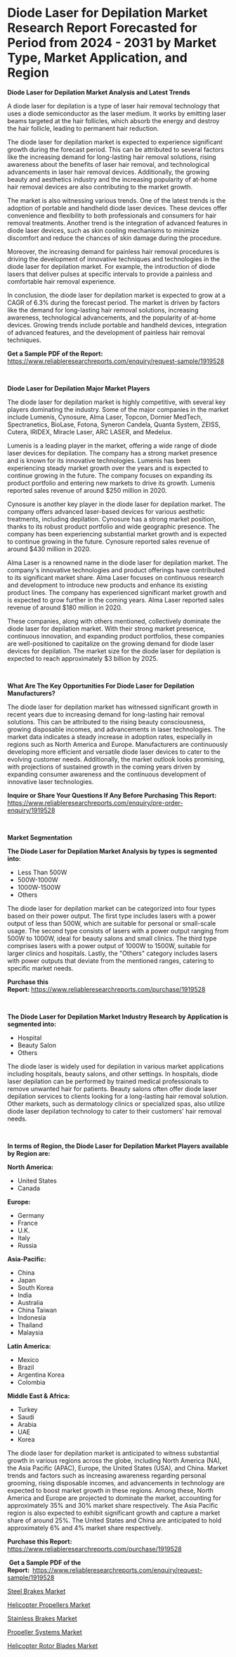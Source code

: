 <p><h1>Diode Laser for Depilation Market Research Report Forecasted for Period from 2024 -  2031 by Market Type, Market Application, and Region</h1></p><p><strong>Diode Laser for Depilation Market Analysis and Latest Trends</strong></p>
<p><p>A diode laser for depilation is a type of laser hair removal technology that uses a diode semiconductor as the laser medium. It works by emitting laser beams targeted at the hair follicles, which absorb the energy and destroy the hair follicle, leading to permanent hair reduction.</p><p>The diode laser for depilation market is expected to experience significant growth during the forecast period. This can be attributed to several factors like the increasing demand for long-lasting hair removal solutions, rising awareness about the benefits of laser hair removal, and technological advancements in laser hair removal devices. Additionally, the growing beauty and aesthetics industry and the increasing popularity of at-home hair removal devices are also contributing to the market growth.</p><p>The market is also witnessing various trends. One of the latest trends is the adoption of portable and handheld diode laser devices. These devices offer convenience and flexibility to both professionals and consumers for hair removal treatments. Another trend is the integration of advanced features in diode laser devices, such as skin cooling mechanisms to minimize discomfort and reduce the chances of skin damage during the procedure.</p><p>Moreover, the increasing demand for painless hair removal procedures is driving the development of innovative techniques and technologies in the diode laser for depilation market. For example, the introduction of diode lasers that deliver pulses at specific intervals to provide a painless and comfortable hair removal experience.</p><p>In conclusion, the diode laser for depilation market is expected to grow at a CAGR of 6.3% during the forecast period. The market is driven by factors like the demand for long-lasting hair removal solutions, increasing awareness, technological advancements, and the popularity of at-home devices. Growing trends include portable and handheld devices, integration of advanced features, and the development of painless hair removal techniques.</p></p>
<p><strong>Get a Sample PDF of the Report:&nbsp;</strong> <a href="https://www.reliableresearchreports.com/enquiry/request-sample/1919528">https://www.reliableresearchreports.com/enquiry/request-sample/1919528</a></p>
<p>&nbsp;</p>
<p><strong>Diode Laser for Depilation Major Market Players</strong></p>
<p><p>The diode laser for depilation market is highly competitive, with several key players dominating the industry. Some of the major companies in the market include Lumenis, Cynosure, Alma Laser, Topcon, Dornier MedTech, Spectranetics, BioLase, Fotona, Syneron Candela, Quanta System, ZEISS, Cutera, IRIDEX, Miracle Laser, ARC LASER, and Medelux.</p><p>Lumenis is a leading player in the market, offering a wide range of diode laser devices for depilation. The company has a strong market presence and is known for its innovative technologies. Lumenis has been experiencing steady market growth over the years and is expected to continue growing in the future. The company focuses on expanding its product portfolio and entering new markets to drive its growth. Lumenis reported sales revenue of around $250 million in 2020.</p><p>Cynosure is another key player in the diode laser for depilation market. The company offers advanced laser-based devices for various aesthetic treatments, including depilation. Cynosure has a strong market position, thanks to its robust product portfolio and wide geographic presence. The company has been experiencing substantial market growth and is expected to continue growing in the future. Cynosure reported sales revenue of around $430 million in 2020.</p><p>Alma Laser is a renowned name in the diode laser for depilation market. The company's innovative technologies and product offerings have contributed to its significant market share. Alma Laser focuses on continuous research and development to introduce new products and enhance its existing product lines. The company has experienced significant market growth and is expected to grow further in the coming years. Alma Laser reported sales revenue of around $180 million in 2020.</p><p>These companies, along with others mentioned, collectively dominate the diode laser for depilation market. With their strong market presence, continuous innovation, and expanding product portfolios, these companies are well-positioned to capitalize on the growing demand for diode laser devices for depilation. The market size for the diode laser for depilation is expected to reach approximately $3 billion by 2025.</p></p>
<p>&nbsp;</p>
<p><strong>What Are The Key Opportunities For Diode Laser for Depilation Manufacturers?</strong></p>
<p><p>The diode laser for depilation market has witnessed significant growth in recent years due to increasing demand for long-lasting hair removal solutions. This can be attributed to the rising beauty consciousness, growing disposable incomes, and advancements in laser technologies. The market data indicates a steady increase in adoption rates, especially in regions such as North America and Europe. Manufacturers are continuously developing more efficient and versatile diode laser devices to cater to the evolving customer needs. Additionally, the market outlook looks promising, with projections of sustained growth in the coming years driven by expanding consumer awareness and the continuous development of innovative laser technologies.</p></p>
<p><strong>Inquire or Share Your Questions If Any Before Purchasing This Report:</strong> <a href="https://www.reliableresearchreports.com/enquiry/pre-order-enquiry/1919528">https://www.reliableresearchreports.com/enquiry/pre-order-enquiry/1919528</a></p>
<p>&nbsp;</p>
<p><strong>Market Segmentation</strong></p>
<p><strong>The Diode Laser for Depilation Market Analysis by types is segmented into:</strong></p>
<p><ul><li>Less Than 500W</li><li>500W-1000W</li><li>1000W-1500W</li><li>Others</li></ul></p>
<p><p>The diode laser for depilation market can be categorized into four types based on their power output. The first type includes lasers with a power output of less than 500W, which are suitable for personal or small-scale usage. The second type consists of lasers with a power output ranging from 500W to 1000W, ideal for beauty salons and small clinics. The third type comprises lasers with a power output of 1000W to 1500W, suitable for larger clinics and hospitals. Lastly, the "Others" category includes lasers with power outputs that deviate from the mentioned ranges, catering to specific market needs.</p></p>
<p><strong>Purchase this Report:&nbsp;</strong><a href="https://www.reliableresearchreports.com/purchase/1919528">https://www.reliableresearchreports.com/purchase/1919528</a></p>
<p>&nbsp;</p>
<p><strong>The Diode Laser for Depilation Market Industry Research by Application is segmented into:</strong></p>
<p><ul><li>Hospital</li><li>Beauty Salon</li><li>Others</li></ul></p>
<p><p>The diode laser is widely used for depilation in various market applications including hospitals, beauty salons, and other settings. In hospitals, diode laser depilation can be performed by trained medical professionals to remove unwanted hair for patients. Beauty salons often offer diode laser depilation services to clients looking for a long-lasting hair removal solution. Other markets, such as dermatology clinics or specialized spas, also utilize diode laser depilation technology to cater to their customers' hair removal needs.</p></p>
<p>&nbsp;</p>
<p><strong>In terms of Region, the Diode Laser for Depilation Market Players available by Region are:</strong></p>
<p>
    <p> <strong> North America: </strong>
        <ul>
            <li>United States</li>
            <li>Canada</li>
        </ul>
        </p> 
    <p> <strong> Europe: </strong>
        <ul>
            <li>Germany</li>
            <li>France</li>
            <li>U.K.</li>
            <li>Italy</li>
            <li>Russia</li>
        </ul>
        </p> 
    <p> <strong> Asia-Pacific: </strong>
        <ul>
            <li>China</li>
            <li>Japan</li>
            <li>South Korea</li>
            <li>India</li>
            <li>Australia</li>
            <li>China Taiwan</li>
            <li>Indonesia</li>
            <li>Thailand</li>
            <li>Malaysia</li>
        </ul>
        </p> 
    <p> <strong> Latin America: </strong>
        <ul>
            <li>Mexico</li>
            <li>Brazil</li>
            <li>Argentina Korea</li>
            <li>Colombia</li>
        </ul>
        </p> 
    <p> <strong> Middle East & Africa: </strong>
        <ul>
            <li>Turkey</li>
            <li>Saudi</li>
            <li>Arabia</li>
            <li>UAE</li>
            <li>Korea</li>
        </ul>
    </p>
    </p>
<p><p>The diode laser for depilation market is anticipated to witness substantial growth in various regions across the globe, including North America (NA), the Asia Pacific (APAC), Europe, the United States (USA), and China. Market trends and factors such as increasing awareness regarding personal grooming, rising disposable incomes, and advancements in technology are expected to boost market growth in these regions. Among these, North America and Europe are projected to dominate the market, accounting for approximately 35% and 30% market share respectively. The Asia Pacific region is also expected to exhibit significant growth and capture a market share of around 25%. The United States and China are anticipated to hold approximately 6% and 4% market share respectively.</p></p>
<p><strong>Purchase this Report: </strong><a href="https://www.reliableresearchreports.com/purchase/1919528">https://www.reliableresearchreports.com/purchase/1919528</a></p>
<p>&nbsp;<strong>Get a Sample PDF of the Report:&nbsp;&nbsp;</strong><a href="https://www.reliableresearchreports.com/enquiry/request-sample/1919528">https://www.reliableresearchreports.com/enquiry/request-sample/1919528</a></p>
<p><strong></strong></p>
<p><p><a href="https://medium.com/@loretashyti01/steel-brakes-market-analysis-and-sze-forecasted-for-period-from-2024-to-2031-c4e970a080ef">Steel Brakes Market</a></p><p><a href="https://medium.com/@loretashyti01/helicopter-propellers-market-size-reveals-the-best-marketing-channels-in-global-industry-d38e91543724">Helicopter Propellers Market</a></p><p><a href="https://medium.com/@loretashyti01/stainless-brakes-market-analysis-and-sze-forecasted-for-period-from-2024-to-2031-17ac7e48a82c">Stainless Brakes Market</a></p><p><a href="https://medium.com/@loretashyti01/propeller-systems-market-trends-and-market-analysis-forecasted-for-period-2024-2031-9325b8521d25">Propeller Systems Market</a></p><p><a href="https://medium.com/@loretashyti01/helicopter-rotor-blades-market-size-reveals-the-best-marketing-channels-in-global-industry-5b9d97e130e6">Helicopter Rotor Blades Market</a></p></p>